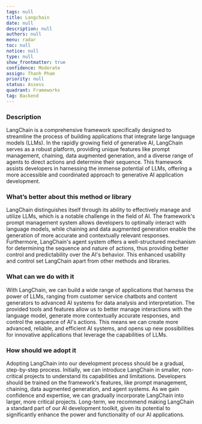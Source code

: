 ```yaml
---
tags: null
title: Langchain
date: null
description: null
authors: null
menu: radar
toc: null
notice: null
type: null
show_frontmatter: true
confidence: Moderate
assign: Thanh Pham
priority: null
status: Assess
quadrant: Frameworks
tag: Backend
---
```


<!-- table_of_contents b118734d-b0a4-4658-87fc-f48938aad6f8 -->

### **Description**

LangChain is a comprehensive framework specifically designed to streamline the process of building applications that integrate large language models (LLMs). In the rapidly growing field of generative AI, LangChain serves as a robust platform, providing unique features like prompt management, chaining, data augmented generation, and a diverse range of agents to direct actions and determine their sequence. This framework assists developers in harnessing the immense potential of LLMs, offering a more accessible and coordinated approach to generative AI application development.

### **What’s better about this method or library**

LangChain distinguishes itself through its ability to effectively manage and utilize LLMs, which is a notable challenge in the field of AI. The framework's prompt management system allows developers to optimally interact with language models, while chaining and data augmented generation enable the generation of more accurate and contextually relevant responses. Furthermore, LangChain's agent system offers a well-structured mechanism for determining the sequence and nature of actions, thus providing better control and predictability over the AI's behavior. This enhanced usability and control set LangChain apart from other methods and libraries.

### **What can we do with it**

With LangChain, we can build a wide range of applications that harness the power of LLMs, ranging from customer service chatbots and content generators to advanced AI systems for data analysis and interpretation. The provided tools and features allow us to better manage interactions with the language model, generate more contextually accurate responses, and control the sequence of AI's actions. This means we can create more advanced, reliable, and efficient AI systems, and opens up new possibilities for innovative applications that leverage the capabilities of LLMs.

### **How should we adopt it**

Adopting LangChain into our development process should be a gradual, step-by-step process. Initially, we can introduce LangChain in smaller, non-critical projects to understand its capabilities and limitations. Developers should be trained on the framework's features, like prompt management, chaining, data augmented generation, and agent systems. As we gain confidence and expertise, we can gradually incorporate LangChain into larger, more critical projects. Long-term, we recommend making LangChain a standard part of our AI development toolkit, given its potential to significantly enhance the power and functionality of our AI applications.

<!-- child_database bbfc6e81-655c-44ad-874a-3d933ec29f54 -->
